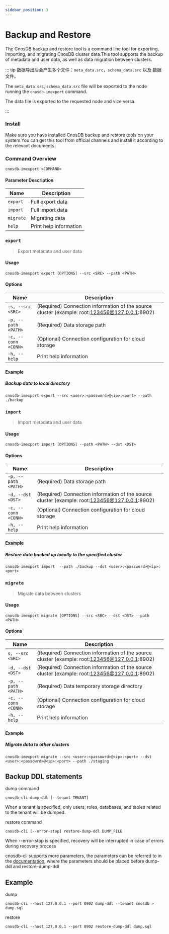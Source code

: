 ```yaml
---
sidebar_position: 3
---
```


# Backup and Restore

The CnosDB backup and restore tool is a command line tool for exporting, importing, and migrating CnosDB cluster data.This tool supports the backup of metadata and user data, as well as data migration between clusters.

::: tip
数据导出后会产生多个文件：`meta_data.src`，`schema_data.src` 以及 数据文件。

The `meta_data.src`, `schema_data.src` file will be exported to the node running the `cnosdb-imexport` command.

The data file is exported to the requested node and vice versa.

:::

### Install

Make sure you have installed CnosDB backup and restore tools on your system.You can get this tool from official channels and install it according to the relevant documents.

### Command Overview

`cnosdb-imexport <COMMAND>`

#### Parameter Description

| Name      | Description            |
| --------- | ---------------------- |
| `export`  | Full export data       |
| `import`  | Full import data       |
| `migrate` | Migrating data         |
| `help`    | Print help information |

### `export`

> Export metadata and user data

#### Usage

```shell
cnosdb-imexport export [OPTIONS] --src <SRC> --path <PATH>
```

#### Options

| Name                | Description                                                                                                                                                                                                                                      |
| ------------------- | ------------------------------------------------------------------------------------------------------------------------------------------------------------------------------------------------------------------------------------------------ |
| `-s, --src <SRC>`   | (Required) Connection information of the source cluster (example: root:123456@127.0.0.1:8902) |
| `-p, --path <PATH>` | (Required) Data storage path                                                                                                                                                                                                  |
| `-c, --conn <CONN>` | (Optional) Connection configuration for cloud storage                                                                                                                                                                         |
| `-h, --help`        | Print help information                                                                                                                                                                                                                           |

#### Example

##### Backup data to local directory

```shell
cnosdb-imexport export --src <user>:<password>@<ip>:<port> --path ./backup
```

### `import`

> Import metadata and user data

#### Usage

```shell
cnosdb-imexport import [OPTIONS] --path <PATH> --dst <DST>
```

#### Options

| Name                | Description                                                                                                                                                                                                                                      |
| ------------------- | ------------------------------------------------------------------------------------------------------------------------------------------------------------------------------------------------------------------------------------------------ |
| `-p, --path <PATH>` | (Required) Data storage path                                                                                                                                                                                                  |
| `-d, --dst <DST>`   | (Required) Connection information of the source cluster (example: root:123456@127.0.0.1:8902) |
| `-c, --conn <CONN>` | (Optional) Connection configuration for cloud storage                                                                                                                                                                         |
| `-h, --help`        | Print help information                                                                                                                                                                                                                           |

#### Example

##### Restore data backed up locally to the specified cluster

```shell
cnosdb-imexport import  --path ./backup --dst <user>:<password>@<ip>:<port>
```

#####

### `migrate`

> Migrate data between clusters

#### Usage

```shell
cnosdb-imexport migrate [OPTIONS] --src <SRC> --dst <DST> --path <PATH>
```

#### Options

| Name                | Description                                                                                                                                                                                                                                      |
| ------------------- | ------------------------------------------------------------------------------------------------------------------------------------------------------------------------------------------------------------------------------------------------ |
| `s, --src <SRC>`    | (Required) Connection information of the source cluster (example: root:123456@127.0.0.1:8902) |
| `-d, --dst <DST>`   | (Required) Connection information of the source cluster (example: root:123456@127.0.0.1:8902) |
| `-p, --path <PATH>` | (Required) Data temporary storage directory                                                                                                                                                                                   |
| `-c, --conn <CONN>` | (Optional) Connection configuration for cloud storage                                                                                                                                                                         |
| `-h, --help`        | Print help information                                                                                                                                                                                                                           |

#### Example

##### Migrate data to other clusters

```shell
cnosdb-imexport migrate --src <user>:<passowrd>@<ip>:<port> --dst <user>:<passowrd>@<ip>:<port> --path ./staging
```

## Backup DDL statements

dump command

```shell
cnosdb-cli dump-ddl [--tenant TENANT]
```

When a tenant is specified, only users, roles, databases, and tables related to the tenant will be dumped.

restore command

```shell
cnosdb-cli [--error-stop] restore-dump-ddl DUMP_FILE
```

When --error-stop is specified, recovery will be interrupted in case of errors during recovery process

cnosdb-cli supports more parameters, the parameters can be referred to in the [documentation](../reference/tools.md#client-command-line-program), where the parameters should be placed before dump-ddl and restore-dump-ddl

## Example

dump

```shell
cnosdb-cli --host 127.0.0.1 --port 8902 dump-ddl --tenant cnosdb > dump.sql
```

restore

```shell
cnosdb-cli --host 127.0.0.1 --port 8902 restore-dump-ddl dump.sql
```
